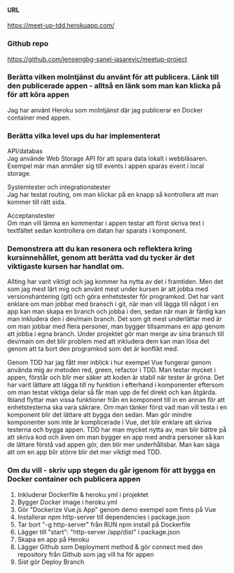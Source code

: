 #### URL
https://meet-up-tdd.herokuapp.com/

### Github repo
https://github.com/jensengbg-sanel-jasarevic/meetup-project

### Berätta vilken molntjänst du använt för att publicera. Länk till den publicerade appen - alltså en länk som man kan klicka på för att köra appen
Jag har använt Heroku som molntjänst där jag publicerar en Docker container med appen.

### Berätta vilka level ups du har implementerat
API/databas<br/> 
Jag använde Web Storage API för att spara data lokalt i webbläsaren. Exempel mär man anmäler sig till events i appen sparas event i local storage.

Systemtester och integrationstester<br/>
Jag har testat routing, om man klickar på en knapp så kontrollera att man kommer till rätt sida.

Acceptanstester<br/>
Om man vill lämna en kommentar i appen testar att först skriva text i textfältet sedan kontrollera om datan har sparats i komponent.

### Demonstrera att du kan resonera och reflektera kring kursinnehållet, genom att berätta vad du tycker är det viktigaste kursen har handlat om.
Allting har varit viktigt och jag kommer ha nytta av det i framtiden. Men det som jag mest lärt mig och använt mest under kursen är att jobba med versionshantering (git) och göra enhetstester för programkod. Det har varit enklare om man jobbar med bransch i git, när man vill lägga till något i en app kan man skapa en branch och jobba i den, sedan när man är färdig kan man inkludera den i dev/main branch. Det som git mest underlättar med är om man jobbar med flera personer, man bygger tillsammans en app genom att jobba i egna branch. Under projektet gör man merge av sina bransch till dev/main om det blir problem med att inkludera dem kan man lösa det genom att ta bort den programkod som det är konflikt med.

Genom TDD har jag fått mer inblick i hur exempel Vue fungerar genom använda mig av metoden red, green, refactor i TDD. Man testar mycket i appen, förstår och blir mer säker att koden är stabil när tester är gröna. Det har varit lättare att lägga till ny funktion i efterhand i komponenter eftersom om man testat viktiga delar så får man upp de fel direkt och kan åtgärda. Ibland flyttar man vissa funktioner från en komponent till in en annan för att enhetstesterna ska vara säkrare.  Om man tänker först vad man vill testa i en komponent blir det lättare att bygga den sedan. Man gör mindre komponenter som inte är komplicerade i Vue, det blir enklare att skriva testerna och bygga appen.
TDD har man mycket nytta av, man blir bättre på att skriva kod och även om man bygger en app med andra personer så kan de lättare förstå vad appen gör, den blir mer underhållsbar. Man kan säga att om en app blir större blir det mer viktigt med TDD.

### Om du vill - skriv upp stegen du går igenom för att bygga en Docker container och publicera appen
1. Inkluderar Dockerfile & heroku.yml i projektet<br/>
2. Bygger Docker image i heroku.yml <br/>
3. Gör "Dockerize Vue.js App" genom demo exempel som finns på Vue<br/>
4. Installerar npm http-server till dependencies i package.json<br/>
5. Tar bort "-g http-server" från RUN npm install på Dockerfile<br/>
6. Lägger till "start": "http-server /app/dist" i package.json<br/>
7. Skapa en app på Heroku<br/>
8. Lägger Github som Deployment method & gör connect med den repository från Github som jag vill ha för appen<br/>
9. Sist gör Deploy Branch<br/>
